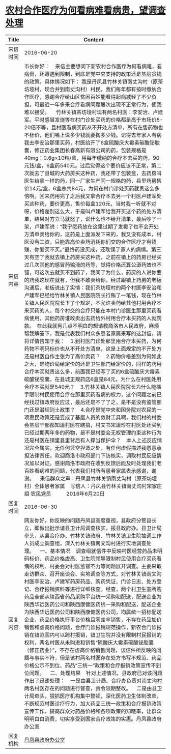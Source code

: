 # <a href="http://www.shangluo.gov.cn/zmhd/ldxxxx.jsp?urltype=leadermail.LeaderMailContentUrl&wbtreeid=1112&leadermailid=3675">农村合作医疗为何看病难看病贵，望调查处理</a>
|Title|Content|
|:---:|---|
|来信时间|2016-06-20|
|来信内容|市长你好：    来信主要想问下新农村合作医疗为何看病难，看病贵，还遭遇到限制，到底是党中央支持的政策还是基层贪钱的政策，具体情况如下： 我是丹凤县竹林关镇南丈沟村（原茶坊垭村，现合并到南丈沟村）村民，我们每年都有按时缴纳合作医疗，感谢合疗给山区贫困百姓能看得起病减轻了不少负担，可最近一年多来合疗看病问题屡次出现不正常行为，使我难以接受。 　竹林关镇茶坊垭村现有两名村医：李安治、卢建军。平时感冒发烧等在村门诊处买药的价格都是高于市场价5-20倍不等，且村医看病买药从不开处方清单，所有在售药物也不标价，他们嘴上说多少钱就要掏多少钱。记得去年家人有病我去李安治那里买药，村医给开了6盒硫酸庆大霉素碳酸铋胶囊，修正药业集团长春高新有限公司的药，包装规格是40mg：0.6g×10粒/盒，用每年缴纳的合疗本去买的药，90元钱/盒，6盒药540元。过后觉得这个要价应该不正常，第二次就去了县城的大药房买这种药，我还带了包装盒，去药房叫医生给拿一样的药，同一厂家生产同一规格的药，县里药房售价14元/盒，6盒总共84元，为何在村门诊处买药就贵这么多倍啊。回来药用完了之后我又拿合疗本去另一个村医卢建军处买这种药，要价更高，售价每盒120元，当时我一听就不对呀，价格差别这么大，于是叫卢建军给我开买这个药的处方清单，结果对方立马就怒了，说什么也不给开清单，最后吵了一架，卢建军说：“我宁愿药放在这里过期了发霉了也不会开处方清单卖给你的，这药是上面派发下来的，我又没有成本，村医没有工资，只能靠高价卖药消耗你们交的合作医疗才有钱赚，你爱买不买。”最终药没买成，还耽误了家人的病情。第三天有空了我就去镇上药房买这种药，之前在镇上的药房已经买过几次其他的感冒药输液的药等，觉得价格还算公道药效也不错，可这次去就买不到药了，我问了为什么，药房的人说你要的药我这现在就有，但我不敢卖给你。经过跟镇上药房的老板沟通后，老板说出了实情：我们茶坊垭村的两个村医李安治和卢建军已经给竹林关镇人民医院院长行贿了一笔钱，现在竹林关镇人民医院院长下了个规定，不允许卖药给其他村用合疗本来买药的人，每个村交的合疗只能在本村门诊医生那里买药看病使用，其他药房谁敢卖出去药给外村用合疗本买药的人就罚款。　在此我就有几点不明白的想请教商洛市人民政府，麻烦帮我解答下，我是代表我们村众多患者家属来写的这封信，请将详情告知于我：    1.到村医门诊处那里用合疗本买药，为何药物不明码标价也从不开处方清单，这是上面规定的不开处方还是村医自作主张为了高价卖药？    2.药物价格差别为何如此之大，是物价局给定价的还是卫生部门给定价的，同样的药用合疗本买就贵这么多，前面我已经写了买的6盒硫酸庆大霉素碳酸铋胶囊，在县城正规药店6盒是84元，为什么在村医处用合疗本买就是540元？    3.竹林关镇人民医院院长为什么能插手限制村民使用合疗在那里买药看病的权力，这个问题之前已经找过镇政府反应过，最后还是不了了之，是不是没有监管部门还是潜规则土政策？    4.合疗是党中央和国务院对农民的一项惠民政策还是变成了基层人员的敛财工具啊，我们村的村委会基层干部都知道村医在瞎搞，村文书宋道珍在村医处还买到已经过期两年多的药物，是不是村委会无权管理约束这种行为还是村医在镇里县里背后有人撑当保护伞？    本人上述反应情况完全属实，无任何凭空捏造之处，有任何虚假描述我愿意承担法律责任，欢迎商洛市政府部门下访核实，调取村民反应情况加以对证。感谢商洛市政府在收到反馈后能及时处理我们老百姓看病难的问题，代表我们村所有患者家属表示感谢，谢谢。    来信群众之声：丹凤县竹林关镇南丈沟村（原茶坊垭村）全体患者家属    写信人：丹凤县竹林关镇南丈沟村宋家庄组 农民党员　　　2016年6月20日|
|回复时间|2016-06-30|
|回复内容|网友你好，你反映的问题丹凤县高度重视，县政府分管县长立，即做出批示请县卫计局调查核实，报县政府办。县卫计局牵头，从县合疗办、竹林关镇政府、竹林关镇卫生院抽调工作人员成立调查组，深入竹林关镇南文沟村进行实地调查处理。    一、基本情况    调查组就信件中反映村医经营药品未明码标价、药品价格虚高、卫生院领导限制村民使用合疗买药看病的权利、村委会对村医监督不力等问题展开调查。主要采取走访群众、召开座谈会、实地调查等方式，对竹林关镇南文沟村医李安治、卢建军药房药品、购药凭证、门诊日志、处方登记、合疗报销资料等进行详细核查。经查，两个村卫生室所购药品全部从陕西省药品采购平台统一采购和配送，配送企业为陕西华远医药公司和陕西康健医药统一采购和配送，配送企业为陕西华远医药公司和陕西康健医药公司，均属统一招标配送企业，药品价格执行平台价格且零差率销售，不存在药品加价销售和虚高价格问题，合疗门诊报销规范操作，新农合门诊报销在镇范围内可以跨村报销，镇卫生院并没有限制村民报销的权利，两名村医从未购进和销售“硫酸庆大霉素碳酸铋胶囊（修正药业）”，不存在虚高价格销售问题，该信件所反映的问题与事实不符，但是该村两名村医存在处方书写不规范、药品价格公示不到位、药品“三统一”政策和合疗报销政策宣传不到位问题。    二、处理结果    针对上述情况，县政府已对该问题作出了迅速处理：    一是由县卫计局、合疗办负责对南丈沟村两名村医存在的问题进行督查，责令限期整改。    二是由县卫计局牵头，狠抓医疗机构集中整顿，深化医药卫生体制改革，不断规范村医诊疗行为，加大药品三统一政策和合疗报销政策宣传工作，提高群众对药品价格和各项政策的知晓率，让群众明明白白消费，切实享受到国家合疗政策的实惠。丹凤县政府办公室|
|回复机构|<a href="../../categories/agencies/丹凤县政府办公室.md">丹凤县政府办公室</a>|